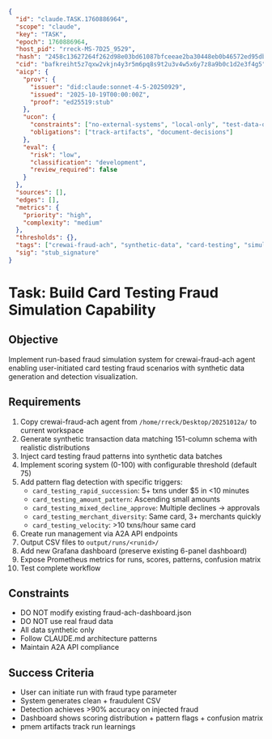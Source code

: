 ```json
{
  "id": "claude.TASK.1760886964",
  "scope": "claude",
  "key": "TASK",
  "epoch": 1760886964,
  "host_pid": "rreck-MS-7D25_9529",
  "hash": "2458c13627264f262d98e03bd61087bfceeae2ba30448eb0b46572ed95db",
  "cid": "bafkreiht5z7qxw2vkjn4y3r5m6pq8s9t2u3v4w5x6y7z8a9b0c1d2e3f4g5",
  "aicp": {
    "prov": {
      "issuer": "did:claude:sonnet-4-5-20250929",
      "issued": "2025-10-19T00:00:00Z",
      "proof": "ed25519:stub"
    },
    "ucon": {
      "constraints": ["no-external-systems", "local-only", "test-data-only"],
      "obligations": ["track-artifacts", "document-decisions"]
    },
    "eval": {
      "risk": "low",
      "classification": "development",
      "review_required": false
    }
  },
  "sources": [],
  "edges": [],
  "metrics": {
    "priority": "high",
    "complexity": "medium"
  },
  "thresholds": {},
  "tags": ["crewai-fraud-ach", "synthetic-data", "card-testing", "simulation", "grafana"],
  "sig": "stub_signature"
}
```

# Task: Build Card Testing Fraud Simulation Capability

## Objective
Implement run-based fraud simulation system for crewai-fraud-ach agent enabling user-initiated card testing fraud scenarios with synthetic data generation and detection visualization.

## Requirements
1. Copy crewai-fraud-ach agent from `/home/rreck/Desktop/20251012a/` to current workspace
2. Generate synthetic transaction data matching 151-column schema with realistic distributions
3. Inject card testing fraud patterns into synthetic data batches
4. Implement scoring system (0-100) with configurable threshold (default 75)
5. Add pattern flag detection with specific triggers:
   - `card_testing_rapid_succession`: 5+ txns under $5 in <10 minutes
   - `card_testing_amount_pattern`: Ascending small amounts
   - `card_testing_mixed_decline_approve`: Multiple declines → approvals
   - `card_testing_merchant_diversity`: Same card, 3+ merchants quickly
   - `card_testing_velocity`: >10 txns/hour same card
6. Create run management via A2A API endpoints
7. Output CSV files to `output/runs/<runid>/`
8. Add new Grafana dashboard (preserve existing 6-panel dashboard)
9. Expose Prometheus metrics for runs, scores, patterns, confusion matrix
10. Test complete workflow

## Constraints
- DO NOT modify existing fraud-ach-dashboard.json
- DO NOT use real fraud data
- All data synthetic only
- Follow CLAUDE.md architecture patterns
- Maintain A2A API compliance

## Success Criteria
- User can initiate run with fraud type parameter
- System generates clean + fraudulent CSV
- Detection achieves >90% accuracy on injected fraud
- Dashboard shows scoring distribution + pattern flags + confusion matrix
- pmem artifacts track run learnings
